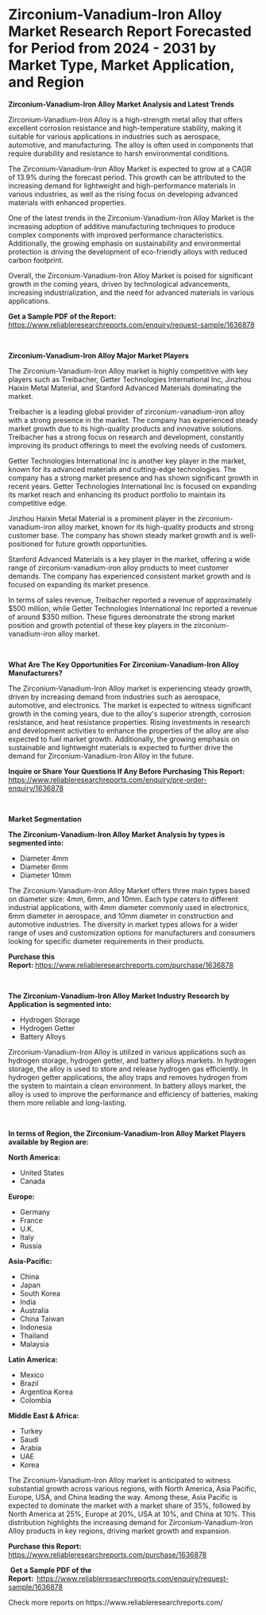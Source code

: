 <p><h1>Zirconium-Vanadium-Iron Alloy Market Research Report Forecasted for Period from 2024 -  2031 by Market Type, Market Application, and Region</h1></p><p><strong>Zirconium-Vanadium-Iron Alloy Market Analysis and Latest Trends</strong></p>
<p><p>Zirconium-Vanadium-Iron Alloy is a high-strength metal alloy that offers excellent corrosion resistance and high-temperature stability, making it suitable for various applications in industries such as aerospace, automotive, and manufacturing. The alloy is often used in components that require durability and resistance to harsh environmental conditions.</p><p>The Zirconium-Vanadium-Iron Alloy Market is expected to grow at a CAGR of 13.9% during the forecast period. This growth can be attributed to the increasing demand for lightweight and high-performance materials in various industries, as well as the rising focus on developing advanced materials with enhanced properties.</p><p>One of the latest trends in the Zirconium-Vanadium-Iron Alloy Market is the increasing adoption of additive manufacturing techniques to produce complex components with improved performance characteristics. Additionally, the growing emphasis on sustainability and environmental protection is driving the development of eco-friendly alloys with reduced carbon footprint.</p><p>Overall, the Zirconium-Vanadium-Iron Alloy Market is poised for significant growth in the coming years, driven by technological advancements, increasing industrialization, and the need for advanced materials in various applications.</p></p>
<p><strong>Get a Sample PDF of the Report:&nbsp;</strong> <a href="https://www.reliableresearchreports.com/enquiry/request-sample/1636878">https://www.reliableresearchreports.com/enquiry/request-sample/1636878</a></p>
<p>&nbsp;</p>
<p><strong>Zirconium-Vanadium-Iron Alloy Major Market Players</strong></p>
<p><p>The Zirconium-Vanadium-Iron Alloy market is highly competitive with key players such as Treibacher, Getter Technologies International Inc, Jinzhou Haixin Metal Material, and Stanford Advanced Materials dominating the market.</p><p>Treibacher is a leading global provider of zirconium-vanadium-iron alloy with a strong presence in the market. The company has experienced steady market growth due to its high-quality products and innovative solutions. Treibacher has a strong focus on research and development, constantly improving its product offerings to meet the evolving needs of customers.</p><p>Getter Technologies International Inc is another key player in the market, known for its advanced materials and cutting-edge technologies. The company has a strong market presence and has shown significant growth in recent years. Getter Technologies International Inc is focused on expanding its market reach and enhancing its product portfolio to maintain its competitive edge.</p><p>Jinzhou Haixin Metal Material is a prominent player in the zirconium-vanadium-iron alloy market, known for its high-quality products and strong customer base. The company has shown steady market growth and is well-positioned for future growth opportunities.</p><p>Stanford Advanced Materials is a key player in the market, offering a wide range of zirconium-vanadium-iron alloy products to meet customer demands. The company has experienced consistent market growth and is focused on expanding its market presence.</p><p>In terms of sales revenue, Treibacher reported a revenue of approximately $500 million, while Getter Technologies International Inc reported a revenue of around $350 million. These figures demonstrate the strong market position and growth potential of these key players in the zirconium-vanadium-iron alloy market.</p></p>
<p>&nbsp;</p>
<p><strong>What Are The Key Opportunities For Zirconium-Vanadium-Iron Alloy Manufacturers?</strong></p>
<p><p>The Zirconium-Vanadium-Iron Alloy market is experiencing steady growth, driven by increasing demand from industries such as aerospace, automotive, and electronics. The market is expected to witness significant growth in the coming years, due to the alloy's superior strength, corrosion resistance, and heat resistance properties. Rising investments in research and development activities to enhance the properties of the alloy are also expected to fuel market growth. Additionally, the growing emphasis on sustainable and lightweight materials is expected to further drive the demand for Zirconium-Vanadium-Iron Alloy in the future.</p></p>
<p><strong>Inquire or Share Your Questions If Any Before Purchasing This Report:</strong> <a href="https://www.reliableresearchreports.com/enquiry/pre-order-enquiry/1636878">https://www.reliableresearchreports.com/enquiry/pre-order-enquiry/1636878</a></p>
<p>&nbsp;</p>
<p><strong>Market Segmentation</strong></p>
<p><strong>The Zirconium-Vanadium-Iron Alloy Market Analysis by types is segmented into:</strong></p>
<p><ul><li>Diameter 4mm</li><li>Diameter 6mm</li><li>Diameter 10mm</li></ul></p>
<p><p>The Zirconium-Vanadium-Iron Alloy Market offers three main types based on diameter size: 4mm, 6mm, and 10mm. Each type caters to different industrial applications, with 4mm diameter commonly used in electronics, 6mm diameter in aerospace, and 10mm diameter in construction and automotive industries. The diversity in market types allows for a wider range of uses and customization options for manufacturers and consumers looking for specific diameter requirements in their products.</p></p>
<p><strong>Purchase this Report:&nbsp;</strong><a href="https://www.reliableresearchreports.com/purchase/1636878">https://www.reliableresearchreports.com/purchase/1636878</a></p>
<p>&nbsp;</p>
<p><strong>The Zirconium-Vanadium-Iron Alloy Market Industry Research by Application is segmented into:</strong></p>
<p><ul><li>Hydrogen Storage</li><li>Hydrogen Getter</li><li>Battery Alloys</li></ul></p>
<p><p>Zirconium-Vanadium-Iron Alloy is utilized in various applications such as hydrogen storage, hydrogen getter, and battery alloys markets. In hydrogen storage, the alloy is used to store and release hydrogen gas efficiently. In hydrogen getter applications, the alloy traps and removes hydrogen from the system to maintain a clean environment. In battery alloys market, the alloy is used to improve the performance and efficiency of batteries, making them more reliable and long-lasting.</p></p>
<p>&nbsp;</p>
<p><strong>In terms of Region, the Zirconium-Vanadium-Iron Alloy Market Players available by Region are:</strong></p>
<p>
    <p> <strong> North America: </strong>
        <ul>
            <li>United States</li>
            <li>Canada</li>
        </ul>
        </p> 
    <p> <strong> Europe: </strong>
        <ul>
            <li>Germany</li>
            <li>France</li>
            <li>U.K.</li>
            <li>Italy</li>
            <li>Russia</li>
        </ul>
        </p> 
    <p> <strong> Asia-Pacific: </strong>
        <ul>
            <li>China</li>
            <li>Japan</li>
            <li>South Korea</li>
            <li>India</li>
            <li>Australia</li>
            <li>China Taiwan</li>
            <li>Indonesia</li>
            <li>Thailand</li>
            <li>Malaysia</li>
        </ul>
        </p> 
    <p> <strong> Latin America: </strong>
        <ul>
            <li>Mexico</li>
            <li>Brazil</li>
            <li>Argentina Korea</li>
            <li>Colombia</li>
        </ul>
        </p> 
    <p> <strong> Middle East & Africa: </strong>
        <ul>
            <li>Turkey</li>
            <li>Saudi</li>
            <li>Arabia</li>
            <li>UAE</li>
            <li>Korea</li>
        </ul>
    </p>
    </p>
<p><p>The Zirconium-Vanadium-Iron Alloy market is anticipated to witness substantial growth across various regions, with North America, Asia Pacific, Europe, USA, and China leading the way. Among these, Asia Pacific is expected to dominate the market with a market share of 35%, followed by North America at 25%, Europe at 20%, USA at 10%, and China at 10%. This distribution highlights the increasing demand for Zirconium-Vanadium-Iron Alloy products in key regions, driving market growth and expansion.</p></p>
<p><strong>Purchase this Report: </strong><a href="https://www.reliableresearchreports.com/purchase/1636878">https://www.reliableresearchreports.com/purchase/1636878</a></p>
<p>&nbsp;<strong>Get a Sample PDF of the Report:&nbsp;&nbsp;</strong><a href="https://www.reliableresearchreports.com/enquiry/request-sample/1636878">https://www.reliableresearchreports.com/enquiry/request-sample/1636878</a></p>
<p><strong></strong></p>
<p>Check more reports on https://www.reliableresearchreports.com/</p>